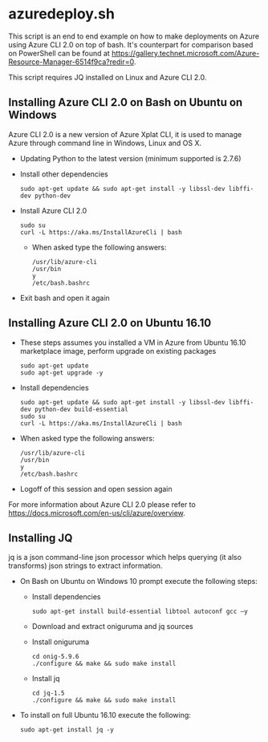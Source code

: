 # azuredeploy.sh

This script is an end to end example on how to make deployments on Azure using Azure CLI 2.0 on top of bash. It's counterpart for comparison based on PowerShell can be found at https://gallery.technet.microsoft.com/Azure-Resource-Manager-6514f9ca?redir=0. 

This script requires JQ installed on Linux and Azure CLI 2.0.

## Installing Azure CLI 2.0 on Bash on Ubuntu on Windows
Azure CLI 2.0 is a new version of Azure Xplat CLI, it is used to manage Azure through command line in Windows, Linux and OS X.

* Updating Python to the latest version (minimum supported is 2.7.6)
* Install other dependencies

  ```
  sudo apt-get update && sudo apt-get install -y libssl-dev libffi-dev python-dev
  ```
  
* Install Azure CLI 2.0

  ```
  sudo su
  curl -L https://aka.ms/InstallAzureCli | bash
  ```
  
  * When asked type the following answers:
  
    ```
    /usr/lib/azure-cli
    /usr/bin
    y
    /etc/bash.bashrc
    ```
    
* Exit bash and open it again

## Installing Azure CLI 2.0 on Ubuntu 16.10

* These steps assumes you installed a VM in Azure from Ubuntu 16.10 marketplace image, perform upgrade on existing packages

  ```
  sudo apt-get update
  sudo apt-get upgrade -y
  ```
  
* Install dependencies

  ```
  sudo apt-get update && sudo apt-get install -y libssl-dev libffi-dev python-dev build-essential
  sudo su
  curl -L https://aka.ms/InstallAzureCli | bash
  ```

* When asked type the following answers:
  
    ```
    /usr/lib/azure-cli    
    /usr/bin
    y
    /etc/bash.bashrc
    ```
    
* Logoff of this session and open session again

For more information about Azure CLI 2.0 please refer to https://docs.microsoft.com/en-us/cli/azure/overview.

## Installing JQ 
jq is a json command-line json processor which helps querying (it also transforms) json strings to extract information.

* On Bash on Ubuntu on Windows 10 prompt execute the following steps:

  * Install dependencies
  
    ```
    sudo apt-get install build-essential libtool autoconf gcc –y
    ```

  * Download and extract oniguruma and jq sources

  * Install oniguruma
  
    ```  
    cd onig-5.9.6
    ./configure && make && sudo make install
    ```

  * Install jq

    ```
    cd jq-1.5
    ./configure && make && sudo make install
    ```

* To install on full Ubuntu 16.10 execute the following:
  
  ```
  sudo apt-get install jq -y
  ```